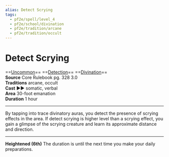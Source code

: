 ```yaml
---
alias: Detect Scrying
tags:
  - pf2e/spell/level_4
  - pf2e/school/divination
  - pf2e/tradition/arcane
  - pf2e/tradition/occult
---
```


# Detect Scrying

==[Uncommon](Uncommon.md)== ==[Detection](Detection.md)== ==[Divination](Divination.md)==  
__Source__ Core Rulebook pg. 328 3.0  
**Traditions** arcane, occult  
**Cast** ►► somatic, verbal  
**Area** 30-foot emanation  
**Duration** 1 hour

---

By tapping into trace divinatory auras, you detect the presence of scrying effects in the area. If detect scrying is higher level than a scrying effect, you gain a glimpse of the scrying creature and learn its approximate distance and direction.

<hr>

**Heightened (6th)** The duration is until the next time you make your daily preparations.
